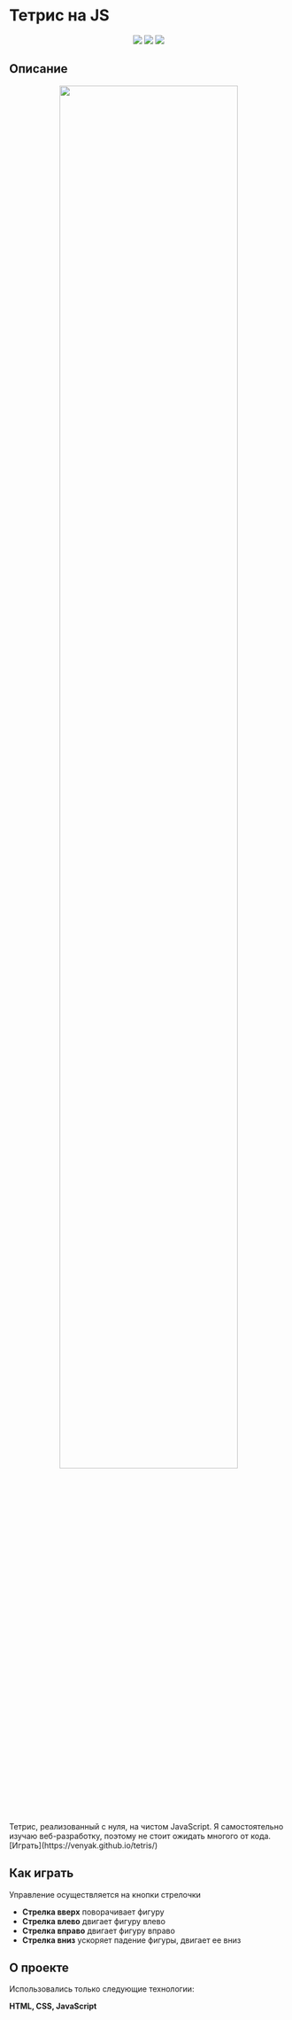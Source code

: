 # Тетрис на JS

<p align="center">
	<img src="https://img.shields.io/badge/made%20by-venyak-blue.svg?style=for-the-badge" >
	<img src="https://img.shields.io/github/issues/Venyak/seville-atelier-landing?style=for-the-badge">
	<img src="https://img.shields.io/github/stars/Venyak/seville-atelier-landing?style=for-the-badge">

</p>

## Описание

<p align="center">
<img src="https://media2.giphy.com/media/GW8vt4P1Z2htGu8e4Z/giphy.gif?cid=790b7611a6450ce3e884607f8e7674699e65c520d3e5aa71&rid=giphy.gif&ct=g" width="80%"></p>
Тетрис, реализованный с нуля, на чистом JavaScript. Я самостоятельно изучаю веб-разработку, поэтому не стоит ожидать многого от кода.
[Играть](https://venyak.github.io/tetris/)

## Как играть

Управление осуществляется на кнопки стрелочки

- **Стрелка вверх** поворачивает фигуру
- **Стрелка влево** двигает фигуру влево
- **Стрелка вправо** двигает фигуру вправо
- **Стрелка вниз** ускоряет падение фигуры, двигает ее вниз

## О проекте

Использовались только следующие технологии:

**HTML, CSS, JavaScript**
